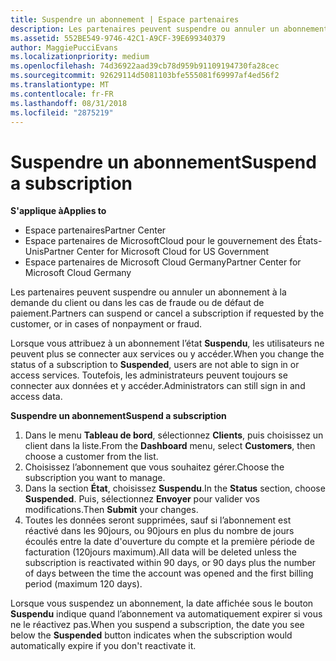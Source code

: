 ```yaml
---
title: Suspendre un abonnement | Espace partenaires
description: Les partenaires peuvent suspendre ou annuler un abonnement à la demande du client ou dans les cas de fraude ou de défaut de paiement.
ms.assetid: 552BE549-9746-42C1-A9CF-39E699340379
author: MaggiePucciEvans
ms.localizationpriority: medium
ms.openlocfilehash: 74d36922aad39cb78d959b91109194730fa28cec
ms.sourcegitcommit: 92629114d5081103bfe555081f69997af4ed56f2
ms.translationtype: MT
ms.contentlocale: fr-FR
ms.lasthandoff: 08/31/2018
ms.locfileid: "2875219"
---
```

# <a name="suspend-a-subscription"></a><span data-ttu-id="a4cca-103">Suspendre un abonnement</span><span class="sxs-lookup"><span data-stu-id="a4cca-103">Suspend a subscription</span></span>

**<span data-ttu-id="a4cca-104">S'applique à</span><span class="sxs-lookup"><span data-stu-id="a4cca-104">Applies to</span></span>**

-  <span data-ttu-id="a4cca-105">Espace partenaires</span><span class="sxs-lookup"><span data-stu-id="a4cca-105">Partner Center</span></span>
-  <span data-ttu-id="a4cca-106">Espace partenaires de MicrosoftCloud pour le gouvernement des États-Unis</span><span class="sxs-lookup"><span data-stu-id="a4cca-106">Partner Center for Microsoft Cloud for US Government</span></span>
-  <span data-ttu-id="a4cca-107">Espace partenaires de Microsoft Cloud Germany</span><span class="sxs-lookup"><span data-stu-id="a4cca-107">Partner Center for Microsoft Cloud Germany</span></span>

<span data-ttu-id="a4cca-108">Les partenaires peuvent suspendre ou annuler un abonnement à la demande du client ou dans les cas de fraude ou de défaut de paiement.</span><span class="sxs-lookup"><span data-stu-id="a4cca-108">Partners can suspend or cancel a subscription if requested by the customer, or in cases of nonpayment or fraud.</span></span>

<span data-ttu-id="a4cca-109">Lorsque vous attribuez à un abonnement l’état **Suspendu**, les utilisateurs ne peuvent plus se connecter aux services ou y accéder.</span><span class="sxs-lookup"><span data-stu-id="a4cca-109">When you change the status of a subscription to **Suspended**, users are not able to sign in or access services.</span></span> <span data-ttu-id="a4cca-110">Toutefois, les administrateurs peuvent toujours se connecter aux données et y accéder.</span><span class="sxs-lookup"><span data-stu-id="a4cca-110">Administrators can still sign in and access data.</span></span>

**<span data-ttu-id="a4cca-111">Suspendre un abonnement</span><span class="sxs-lookup"><span data-stu-id="a4cca-111">Suspend a subscription</span></span>**

1.  <span data-ttu-id="a4cca-112">Dans le menu **Tableau de bord**, sélectionnez **Clients**, puis choisissez un client dans la liste.</span><span class="sxs-lookup"><span data-stu-id="a4cca-112">From the **Dashboard** menu, select **Customers**, then choose a customer from the list.</span></span>
2.  <span data-ttu-id="a4cca-113">Choisissez l’abonnement que vous souhaitez gérer.</span><span class="sxs-lookup"><span data-stu-id="a4cca-113">Choose the subscription you want to manage.</span></span>
3.  <span data-ttu-id="a4cca-114">Dans la section **État**, choisissez **Suspendu**.</span><span class="sxs-lookup"><span data-stu-id="a4cca-114">In the **Status** section, choose **Suspended**.</span></span> <span data-ttu-id="a4cca-115">Puis, sélectionnez **Envoyer** pour valider vos modifications.</span><span class="sxs-lookup"><span data-stu-id="a4cca-115">Then **Submit** your changes.</span></span>
4.  <span data-ttu-id="a4cca-116">Toutes les données seront supprimées, sauf si l’abonnement est réactivé dans les 90jours, ou 90jours en plus du nombre de jours écoulés entre la date d'ouverture du compte et la première période de facturation (120jours maximum).</span><span class="sxs-lookup"><span data-stu-id="a4cca-116">All data will be deleted unless the subscription is reactivated within 90 days, or 90 days plus the number of days between the time the account was opened and the first billing period (maximum 120 days).</span></span>

<span data-ttu-id="a4cca-117">Lorsque vous suspendez un abonnement, la date affichée sous le bouton **Suspendu** indique quand l’abonnement va automatiquement expirer si vous ne le réactivez pas.</span><span class="sxs-lookup"><span data-stu-id="a4cca-117">When you suspend a subscription, the date you see below the **Suspended** button indicates when the subscription would automatically expire if you don't reactivate it.</span></span> 
